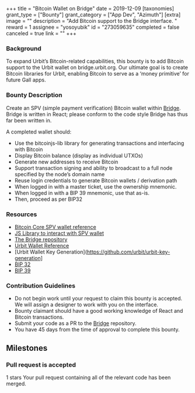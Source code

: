 +++
title = "Bitcoin Wallet on Bridge"
date = 2019-12-09
[taxonomies]
grant_type = ["Bounty"]
grant_category = ["App Dev", "Azimuth"]
[extra]
image = ""
description = "Add Bitcoin support to the Bridge interface. "
reward = 1
assignee = "yosoyubik"
id = "273059635"
completed = false
canceled = true
link = ""
+++

### Background

To expand Urbit’s Bitcoin-related capabilities, this bounty is to add Bitcoin support to the Urbit wallet on bridge.urbit.org. Our ultimate goal is to create Bitcoin libraries for Urbit, enabling Bitcoin to serve as a ‘money primitive’ for future Gall apps.

### Bounty Description

Create an SPV (simple payment verification) Bitcoin wallet within [Bridge](https://bridge.urbit.org). Bridge is written in React; please conform to the code style Bridge has thus far been written in.

A completed wallet should:

- Use the bitcoinjs-lib library for generating transactions and interfacing with Bitcoin
- Display Bitcoin balance (display as individual UTXOs)
- Generate new addresses to receive Bitcoin
- Support transaction signing and ability to broadcast to a full node specified by the node’s domain name
- Reuse login credentials to generate Bitcoin wallets / derivation path
- When logged in with a master ticket, use the ownership mnemonic.
- When logged in with a BIP 39 mnemonic, use that as-is.
- Then, proceed as per BIP32

### Resources

- [Bitcoin Core SPV wallet reference](https://bitcoin.org/en/operating-modes-guide#simplified-payment-verification-spv)
- [JS Library to interact with SPV wallet](https://github.com/bitcoinjs/bitcoinjs-lib)
- [The Bridge repository](https://github.com/urbit/bridge)
- [Urbit Wallet Reference](https://github.com/urbit/fora-posts/blob/master/proposals/posts/~2018.11.8..19.31.59..ba77~)
- [Urbit Wallet Key Generation](https://github.com/urbit/urbit-key-generation]
- [BIP 32](https://github.com/bitcoin/bips/blob/master/bip-0032.mediawiki)
- [BIP 39](https://github.com/bitcoin/bips/blob/master/bip-0039.mediawiki)

### Contribution Guidelines

- Do not begin work until your request to claim this bounty is accepted. We will assign a designer to work with you on the interface.
- Bounty claimant should have a good working knowledge of React and Bitcoin transactions.
- Submit your code as a PR to the [Bridge](https://github.com/urbit/bridge) repository.
- You have 45 days from the time of approval to complete this bounty.

## Milestones

### Pull request is accepted

1 stars
Your pull request containing all of the relevant code has been merged.
